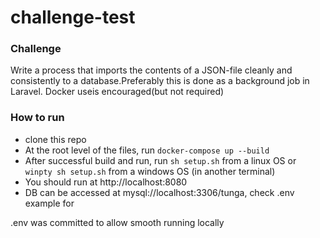 # challenge-test

### Challenge


Write	a	process	that	imports	the	contents	of	a	JSON-file	cleanly	and	consistently	to	a	database.Preferably	this	is	done	as	a	background	job	in	Laravel.	Docker	useis	encouraged(but	not	required)

### How to run

- clone this repo
- At the root level of the files, run `docker-compose up --build`
- After successful build and run, run `sh setup.sh` from a linux OS or `winpty sh setup.sh` from a windows OS (in another terminal)
- You should run at http://localhost:8080 
- DB can be accessed at mysql://localhost:3306/tunga, check .env example for 

.env was committed to allow smooth running locally
